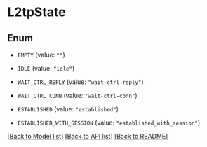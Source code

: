 # L2tpState

## Enum


* `EMPTY` (value: `""`)

* `IDLE` (value: `"idle"`)

* `WAIT_CTRL_REPLY` (value: `"wait-ctrl-reply"`)

* `WAIT_CTRL_CONN` (value: `"wait-ctrl-conn"`)

* `ESTABLISHED` (value: `"established"`)

* `ESTABLISHED_WITH_SESSION` (value: `"established_with_session"`)


[[Back to Model list]](../README.md#documentation-for-models) [[Back to API list]](../README.md#documentation-for-api-endpoints) [[Back to README]](../README.md)


